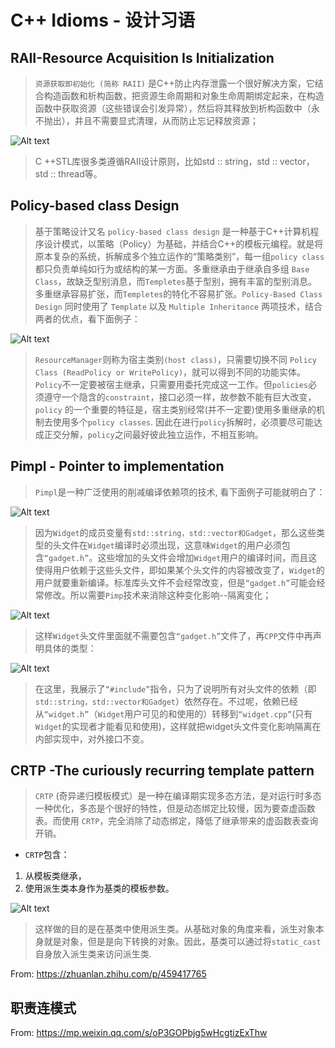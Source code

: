 # C++ Idioms - 设计习语

## **RAII-Resource Acquisition Is Initialization**
> ```资源获取即初始化 (简称 RAII)``` 是C++防止内存泄露一个很好解决方案，它结合构造函数和析构函数，把资源生命周期和对象生命周期绑定起来，在构造函数中获取资源（这些错误会引发异常），然后将其释放到析构函数中（永不抛出），并且不需要显式清理，从而防止忘记释放资源；

![Alt text](/resources/img/c++_advanced_knowledge_note/c++_ldioms_RAII_1.jpg)

> C ++STL库很多类遵循RAII设计原则，比如std :: string，std :: vector，std :: thread等。

## **Policy-based class Design**
> 基于策略设计又名 ```policy-based class design``` 是一种基于C++计算机程序设计模式，以策略（Policy）为基础，并结合C++的模板元编程。就是将原本复杂的系统，拆解成多个独立运作的“策略类别”，每一组```policy class```都只负责单纯如行为或结构的某一方面。多重继承由于继承自多组 ```Base Class```，故缺乏型别消息，而```Templetes```基于型别，拥有丰富的型别消息。多重继承容易扩张，而```Templetes```的特化不容易扩张。```Policy-Based Class Design``` 同时使用了 ```Template``` 以及 ```Multiple Inheritance``` 两项技术，结合两者的优点，看下面例子：

![Alt text](/resources/img/c++_advanced_knowledge_note/c++_ldioms_policy-based_class_1.jpg)

> ```ResourceManager```则称为宿主类别```(host class)```，只需要切换不同 ```Policy Class (ReadPolicy or WritePolicy)```，就可以得到不同的功能实体。```Policy```不一定要被宿主继承，只需要用委托完成这一工作。但```policies```必须遵守一个隐含的```constraint```，接口必须一样，故参数不能有巨大改变，```policy``` 的一个重要的特征是，宿主类别经常(并不一定要)使用多重继承的机制去使用多个```policy classes```. 因此在进行```policy```拆解时，必须要尽可能达成正交分解，```policy```之间最好彼此独立运作，不相互影响。

## **Pimpl - Pointer to implementation**
> ```Pimpl```是一种广泛使用的削减编译依赖项的技术, 看下面例子可能就明白了：

![Alt text](/resources/img/c++_advanced_knowledge_note/c++_ldioms_pimpl_1.jpg)

> 因为```Widget```的成员变量有```std::string，std::vector和Gadget```，那么这些类型的头文件在```Widget```编译时必须出现，这意味```Widget```的用户必须包含```“gadget.h”```。这些增加的头文件会增加```Widget```用户的编译时间，而且这使得用户依赖于这些头文件，即如果某个头文件的内容被改变了，```Widget```的用户就要重新编译。标准库头文件不会经常改变，但是```“gadget.h”```可能会经常修改。所以需要```Pimp```技术来消除这种变化影响--隔离变化；

![Alt text](/resources/img/c++_advanced_knowledge_note/c++_ldioms_pimpl_2.jpg)

>这样```Widget```头文件里面就不需要包含```“gadget.h”```文件了，再```CPP```文件中再声明具体的类型：

![Alt text](/resources/img/c++_advanced_knowledge_note/c++_ldioms_pimpl_3.jpg)

> 在这里，我展示了```“#include”```指令，只为了说明所有对头文件的依赖（即```std::string，std::vector和Gadget```）依然存在。不过呢，依赖已经从```“widget.h”```（```Widget```用户可见的和使用的）转移到```“widget.cpp”```(只有```Widget```的实现者才能看见和使用)，这样就把widget头文件变化影响隔离在内部实现中，对外接口不变。

## **CRTP -The curiously recurring template pattern**
> ```CRTP``` (奇异递归模板模式）是一种在编译期实现多态方法，是对运行时多态一种优化，多态是个很好的特性，但是动态绑定比较慢，因为要查虚函数表。而使用 ```CRTP```，完全消除了动态绑定，降低了继承带来的虚函数表查询开销。

- ```CRTP```包含：
1. 从模板类继承，
2. 使用派生类本身作为基类的模板参数。

![Alt text](/resources/img/c++_advanced_knowledge_note/c++_ldioms_CRTP_1.jpg)

> 这样做的目的是在基类中使用派生类。从基础对象的角度来看，派生对象本身就是对象，但是是向下转换的对象。因此，基类可以通过将```static_cast```自身放入派生类来访问派生类.

From: https://zhuanlan.zhihu.com/p/459417765

## **职责连模式**

From: https://mp.weixin.qq.com/s/oP3GOPbjg5wHcgtizExThw
